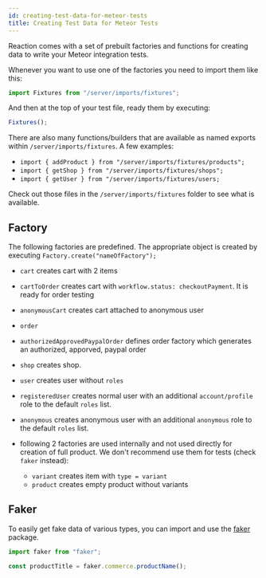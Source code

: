 ```yaml
---
id: creating-test-data-for-meteor-tests
title: Creating Test Data for Meteor Tests
---
```

    
Reaction comes with a set of prebuilt factories and functions for creating data to write your Meteor integration tests.

Whenever you want to use one of the factories you need to import them like this:

```js
import Fixtures from "/server/imports/fixtures";
```

And then at the top of your test file, ready them by executing:

```js
Fixtures();
```

There are also many functions/builders that are available as named exports within `/server/imports/fixtures`. A few examples:

- `import { addProduct } from "/server/imports/fixtures/products";`
- `import { getShop } from "/server/imports/fixtures/shops";`
- `import { getUser } from "/server/imports/fixtures/users;`

Check out those files in the `/server/imports/fixtures` folder to see what is available.

## Factory

The following factories are predefined. The appropriate object is created by executing `Factory.create("nameOfFactory");`

- `cart` creates cart with 2 items

- `cartToOrder` creates cart with `workflow.status: checkoutPayment`. It is ready for order testing

- `anonymousCart` creates cart attached to anonymous user

- `order`

- `authorizedApprovedPaypalOrder` defines order factory which generates an authorized, apporved, paypal order

- `shop` creates shop.

- `user` creates user without `roles`

- `registeredUser` creates normal user with an additional `account/profile` role to the default `roles` list.

- `anonymous` creates anonymous user with an additional `anonymous` role to the default `roles` list.

- following 2 factories are used internally and not used directly for creation of full product. We don't recommend use them for tests (check `faker` instead):

  - `variant` creates item with `type = variant`
  - `product` creates empty product without variants

## Faker

To easily get fake data of various types, you can import and use the [faker](https://www.npmjs.com/package/faker) package.

```js
import faker from "faker";

const productTitle = faker.commerce.productName();
```
